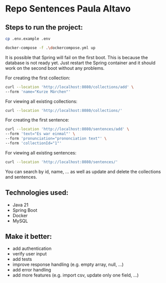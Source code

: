 # Repo Sentences Paula Altavo

## Steps to run the project:

```bash
cp .env.example .env
```

```bash
docker-compose -f .\dockercompose.yml up 
```
It is possible that Spring will fail on the first boot. This is because the database is not ready yet. Just restart the Spring container and it should work on the second boot without any problems.

For creating the first collection:
```bash
curl --location 'http://localhost:8080/collections/add' \
--form 'name="Kurze Märchen"'
```

For viewing all existing collections:
```bash
curl --location 'http://localhost:8080/collections/'
```

For creating the first sentence:
```bash
curl --location 'http://localhost:8080/sentences/add' \
--form 'text="Es war einmal"' \
--form 'pronunciation="prononciation text"' \
--form 'collectionId="1"'
```

For viewing all existing sentences:
```bash
curl --location 'http://localhost:8080/sentences/'
```

You can search by id, name, ... as well as update and delete the collections and sentences.

## Technologies used:

- Java 21
- Spring Boot
- Docker
- MySQL

## Make it better:

- add authentication
- verify user input
- add tests
- improve response handling (e.g. empty array, null, ...)
- add error handling
- add more features (e.g. import csv, update only one field, ...)